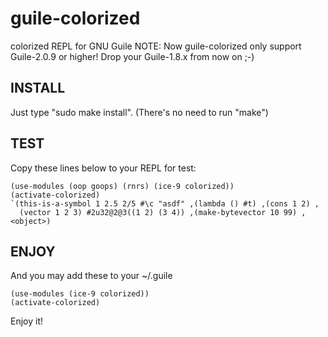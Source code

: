 guile-colorized
===============

colorized REPL for GNU Guile
NOTE: Now guile-colorized only support Guile-2.0.9 or higher!
Drop your Guile-1.8.x from now on ;-)

## INSTALL
Just type "sudo make install". (There's no need to run "make")

## TEST
Copy these lines below to your REPL for test:

```
(use-modules (oop goops) (rnrs) (ice-9 colorized))
(activate-colorized)
`(this-is-a-symbol 1 2.5 2/5 #\c "asdf" ,(lambda () #t) ,(cons 1 2) ,
  (vector 1 2 3) #2u32@2@3((1 2) (3 4)) ,(make-bytevector 10 99) ,<object>)
```


## ENJOY
And you may add these to your ~/.guile
```
(use-modules (ice-9 colorized))
(activate-colorized)
```

Enjoy it!
